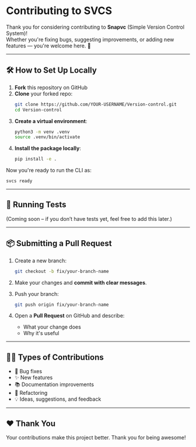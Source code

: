 # Contributing to SVCS

Thank you for considering contributing to **Snapvc** (Simple Version Control System)!  
Whether you're fixing bugs, suggesting improvements, or adding new features — you're welcome here. 💖

---

## 🛠 How to Set Up Locally

1. **Fork** this repository on GitHub
2. **Clone** your forked repo:
   ```bash
   git clone https://github.com/YOUR-USERNAME/Version-control.git
   cd Version-control
   ```
3. **Create a virtual environment**:
   ```bash
   python3 -m venv .venv
   source .venv/bin/activate
   ```
4. **Install the package locally**:
   ```bash
   pip install -e .
   ```

Now you're ready to run the CLI as:
```bash
svcs ready
```

---

## 🧪 Running Tests

(Coming soon – if you don’t have tests yet, feel free to add this later.)

---

## 📦 Submitting a Pull Request

1. Create a new branch:
   ```bash
   git checkout -b fix/your-branch-name
   ```

2. Make your changes and **commit with clear messages**.

3. Push your branch:
   ```bash
   git push origin fix/your-branch-name
   ```

4. Open a **Pull Request** on GitHub and describe:
   - What your change does
   - Why it's useful

---

## 🧑‍💻 Types of Contributions

- 🐞 Bug fixes
- ✨ New features
- 📚 Documentation improvements
- 🔧 Refactoring
- 💡 Ideas, suggestions, and feedback

---

## ❤️ Thank You

Your contributions make this project better. Thank you for being awesome!
